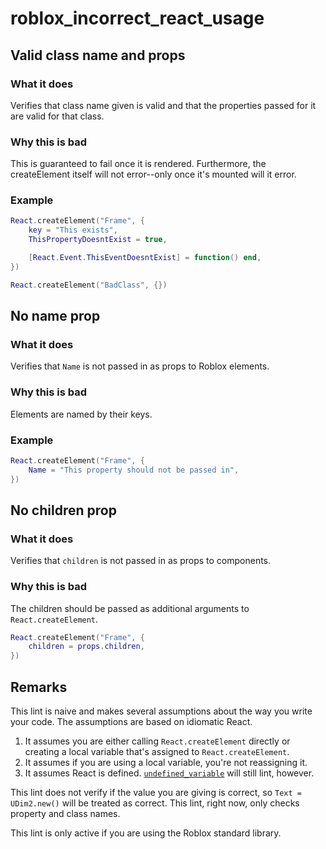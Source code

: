 # roblox_incorrect_react_usage

## Valid class name and props

### What it does
Verifies that class name given is valid and that the properties passed for it are valid for that class.

### Why this is bad
This is guaranteed to fail once it is rendered. Furthermore, the createElement itself will not error--only once it's mounted will it error.

### Example
```lua
React.createElement("Frame", {
    key = "This exists",
    ThisPropertyDoesntExist = true,

    [React.Event.ThisEventDoesntExist] = function() end,
})

React.createElement("BadClass", {})
```

## No name prop

### What it does
Verifies that `Name` is not passed in as props to Roblox elements.

### Why this is bad
Elements are named by their keys.

### Example
```lua
React.createElement("Frame", {
    Name = "This property should not be passed in",
})
```

## No children prop

### What it does
Verifies that `children` is not passed in as props to components.

### Why this is bad
The children should be passed as additional arguments to `React.createElement`.

```lua
React.createElement("Frame", {
    children = props.children,
})
```

## Remarks
This lint is naive and makes several assumptions about the way you write your code. The assumptions are based on idiomatic React.

1. It assumes you are either calling `React.createElement` directly or creating a local variable that's assigned to `React.createElement`.
2. It assumes if you are using a local variable, you're not reassigning it.
3. It assumes React is defined. [`undefined_variable`](./undefined_variable.md) will still lint, however.

This lint does not verify if the value you are giving is correct, so `Text = UDim2.new()` will be treated as correct. This lint, right now, only checks property and class names.

This lint is only active if you are using the Roblox standard library.
